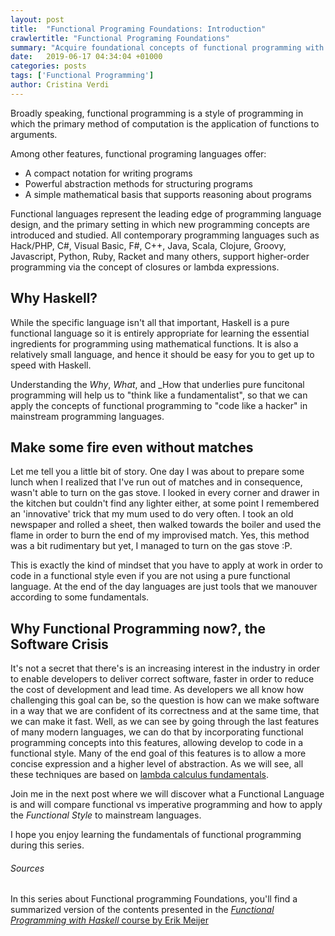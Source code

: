 ```yaml
---
layout: post
title:  "Functional Programing Foundations: Introduction"
crawlertitle: "Functional Programing Foundations"
summary: "Acquire foundational concepts of functional programming with Haskell and learn how to apply them to real world problems"
date:   2019-06-17 04:34:04 +01000
categories: posts
tags: ['Functional Programming']
author: Cristina Verdi
---
```

Broadly speaking, functional programming is a style of programming in which the primary method of computation is the application of functions to arguments.

Among other features, functional programing languages offer:

- A compact notation for writing programs
- Powerful abstraction methods for structuring programs
- A simple mathematical basis that supports reasoning about programs

Functional languages represent the leading edge of programming language design, and the primary setting in which new programming concepts are introduced and studied. All contemporary programming languages such as Hack/PHP, C#, Visual Basic, F#, C++, Java, Scala, Clojure, Groovy, Javascript, Python, Ruby, Racket and many others, support higher-order programming via the concept of closures or lambda expressions.

## Why Haskell?

While the specific language isn't all that important, Haskell is a pure functional language so it is entirely appropriate for learning the essential ingredients for programming using mathematical functions. It is also a relatively small language, and hence it should be easy for you to get up to speed with Haskell.

Understanding the _Why_, _What_, and _How that underlies pure funcitonal programming will help us to "think like a fundamentalist", so that we can apply the concepts of functional programming to "code like a hacker" in mainstream programming languages.

## Make some fire even without matches

Let me tell you a little bit of story. One day I was about to prepare some lunch when I realized that I've run out of matches and in consequence, wasn't able to turn on the gas stove. I looked in every corner and drawer in the kitchen but couldn't find any lighter either, at some point I remembered an 'innovative' trick that my mum used to do very often. I took an old newspaper and rolled a sheet, then walked towards the boiler and used the flame in order to burn the end of my improvised match. Yes, this method was a bit rudimentary but yet, I managed to turn on the gas stove :P.

This is exactly the kind of mindset that you have to apply at work in order to code in a functional style even if you are not using a pure functional language. At the end of the day languages are just tools that we manouver according to some fundamentals. 

## Why Functional Programming now?, the Software Crisis

It's not a secret that there's is an increasing interest in the industry in order to enable developers to deliver correct software, faster in order to reduce the cost of development and lead time. As developers we all know how challenging this goal can be, so the question is how can we make software in a way that we are confident of its correctness and at the same time, that we can make it fast. Well, as we can see by going through the last features of many modern languages, we can do that by incorporating functional programming concepts into this features, allowing develop to code in a functional style. Many of the end goal of this features is to allow a more concise expression and a higher level of abstraction. As we will see, all these techniques are based on [lambda calculus fundamentals](https://en.wikipedia.org/wiki/Lambda_calculus).

Join me in the next post where we will discover what a Functional Language is and will compare functional vs imperative programming and how to apply the _Functional Style_ to mainstream languages.

I hope you enjoy learning the fundamentals of functional programming during this series. 

###### Sources

In this series about Functional programming Foundations, you'll find a summarized version of the contents presented in the [_Functional Programming with Haskell_ course by Erik Meijer](https://www.edx.org/es/course/introduction-to-functional-2) 